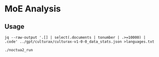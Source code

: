 # MoE Analysis
## Usage
```
jq --raw-output '.[] | select(.documents | tonumber | .>=10000) | .code' ../gpt/culturax/culturax-v1-0-0_data_stats.json >languages.txt
```

```
./noctua2_run
```
